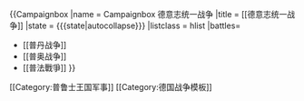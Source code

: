 {{Campaignbox
|name = Campaignbox 德意志统一战争
|title = [[德意志统一战争]]
|state = {{{state|autocollapse}}}
|listclass = hlist
|battles=
* [[普丹战争]]
* [[普奥战争]]
* [[普法戰爭]]
}}
<noinclude>
[[Category:普鲁士王国军事]]
[[Category:德国战争模板]]
</noinclude>